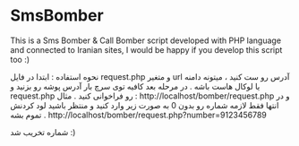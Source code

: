 # SmsBomber
This is a Sms Bomber &amp; Call Bomber script developed with PHP language and connected to Iranian sites, I would be happy if you develop this script too :)

نحوه استفاده :
ابتدا در فایل request.php و متغیر url آدرس رو ست کنید ، میتونه دامنه یا لوکال هاست باشه .
در مرحله بعد کافیه توی سرچ بار آدرس پوشه رو بزنید و request.php رو فراخوانی کنید .
مثال :
http://localhost/bomber/request.php
و در انتها فقط لازمه شماره رو بدون 0 به صورت زیر وارد کنید و منتظر باشید لود کردنش تموم بشه .
http://localhost/bomber/request.php?number=9123456789

شماره تخریب شد :)
